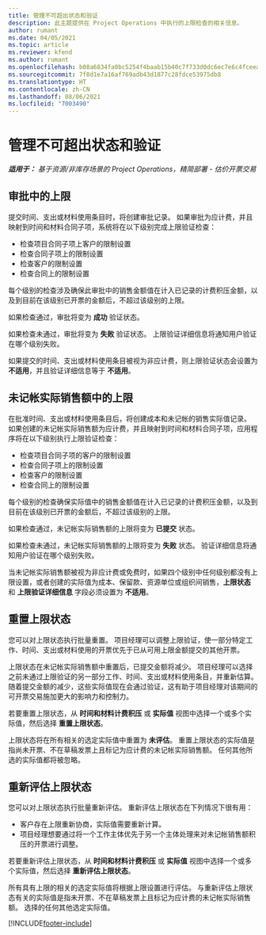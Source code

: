 ```yaml
---
title: 管理不可超出状态和验证
description: 此主题提供在 Project Operations 中执行的上限检查的相关信息。
author: rumant
ms.date: 04/05/2021
ms.topic: article
ms.reviewer: kfend
ms.author: rumant
ms.openlocfilehash: b08a6834fa0bc5254f4baab15b40c7f733d0dc6ec7e6c4fceea2836e5e4c656a
ms.sourcegitcommit: 7f8d1e7a16af769adb43d1877c28fdce53975db8
ms.translationtype: HT
ms.contentlocale: zh-CN
ms.lasthandoff: 08/06/2021
ms.locfileid: "7003490"
---
```

# <a name="manage-not-to-exceed-status-and-validations"></a>管理不可超出状态和验证 

_**适用于：** 基于资源/非库存场景的 Project Operations，精简部署 - 估价开票交易_

## <a name="not-to-exceed-on-approvals"></a>审批中的上限

提交时间、支出或材料使用条目时，将创建审批记录。 如果审批为应计费，并且映射到时间和材料合同子项，系统将在以下级别完成上限验证检查：

  - 检查项目合同子项上客户的限制设置
  - 检查合同子项上的限制设置
  - 检查客户的限制设置
  - 检查合同上的限制设置

每个级别的检查涉及确保此审批中的销售金额值在计入已记录的计费积压金额，以及到目前在该级别已开票的金额后，不超过该级别的上限。

如果检查通过，审批将变为 **成功** 验证状态。

如果检查未通过，审批将变为 **失败** 验证状态。 上限验证详细信息将通知用户验证在哪个级别失败。

如果提交的时间、支出或材料使用条目被视为非应计费，则上限验证状态会设置为 **不适用**，并且验证详细信息等于 **不适用**。

## <a name="not-to-exceed-on-unbilled-sales-actuals"></a>未记帐实际销售额中的上限

在批准时间、支出或材料使用条目后，将创建成本和未记帐的销售实际值记录。 如果创建的未记帐实际销售额为应计费，并且映射到时间和材料合同子项，应用程序将在以下级别执行上限验证检查：

  - 检查项目合同子项的客户的限制设置
  - 检查合同子项上的限制设置
  - 检查客户的限制设置
  - 检查合同上的限制设置

每个级别的检查确保实际值中的销售金额值在计入已记录的计费积压金额，以及到目前在该级别已开票的金额后，不超过该级别的上限。

如果检查通过，未记帐实际销售额的上限将变为 **已提交** 状态。

如果检查未通过，未记帐实际销售额的上限将变为 **失败** 状态。 验证详细信息将通知用户验证在哪个级别失败。

当未记帐实际销售额被视为非应计费或免费时，如果四个级别中任何级别都没有上限设置，或者创建的实际值为成本、保留款、资源单位或组织间销售，**上限状态** 和 **上限验证详细信息** 字段必须设置为 **不适用**。

## <a name="reset-the-not-to-exceed-status"></a>重置上限状态

您可以对上限状态执行批量重置。 项目经理可以调整上限验证，使一部分特定工作、时间、支出或材料使用的开票优先于已从可用上限金额提交的其他开票。

上限状态在未记帐实际销售额中重置后，已提交金额将减少。 项目经理可以选择之前未通过上限验证的另一部分工作、时间、支出或材料使用条目，并重新估算。 随着提交金额的减少，这些实际值现在会通过验证，这有助于项目经理对该期间的可开票交易施加更大的影响力和控制力。

若要重置上限状态，从 **时间和材料计费积压** 或 **实际值** 视图中选择一个或多个实际值，然后选择 **重置上限状态**。

上限状态将在所有相关的选定实际值中重置为 **未评估**。 重置上限状态的实际值是指尚未开票、不在草稿发票上且标记为应计费的未记帐实际销售额。 任何其他所选的实际值都将被忽略。

## <a name="reevaluate-not-to-exceed-status"></a>重新评估上限状态

您可以对上限状态执行批量重新评估。 重新评估上限状态在下列情况下很有用：

  - 客户存在上限重新协商，实际值需要重新计算。
  - 项目经理想要通过将一个工作主体优先于另一个主体处理来对未记帐销售额积压的开票进行调整。

若要重新评估上限状态，从 **时间和材料计费积压** 或 **实际值** 视图中选择一个或多个实际值，然后选择 **重新评估上限状态**。

所有具有上限的相关的选定实际值将根据上限设置进行评估。 与重新评估上限状态有关的实际值是指未开票、不在草稿发票上且标记为应计费的未记帐实际销售额。 选择的任何其他选定实际值。


[!INCLUDE[footer-include](../../includes/footer-banner.md)]
